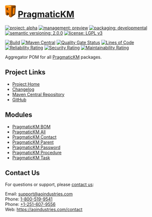 # [<img src="ao-logo.png" alt="AO Logo" width="35" height="40">](https://github.com/ao-apps) [PragmaticKM](https://github.com/ao-apps/pragmatickm)

[![project: alpha](https://pragmatickm.com/ao-badges/project-alpha.svg)](https://aoindustries.com/life-cycle#project-alpha)
[![management: preview](https://pragmatickm.com/ao-badges/management-preview.svg)](https://aoindustries.com/life-cycle#management-preview)
[![packaging: developmental](https://pragmatickm.com/ao-badges/packaging-developmental.svg)](https://aoindustries.com/life-cycle#packaging-developmental)  
[![semantic versioning: 2.0.0](https://pragmatickm.com/ao-badges/semver-2.0.0.svg)](http://semver.org/spec/v2.0.0.html)
[![license: LGPL v3](https://pragmatickm.com/ao-badges/license-lgpl-3.0.svg)](https://www.gnu.org/licenses/lgpl-3.0)

[![Build](https://github.com/ao-apps/pragmatickm/workflows/Build/badge.svg?branch=master)](https://github.com/ao-apps/pragmatickm/actions?query=workflow%3ABuild)
[![Maven Central](https://maven-badges.herokuapp.com/maven-central/com.pragmatickm/pragmatickm/badge.svg)](https://maven-badges.herokuapp.com/maven-central/com.pragmatickm/pragmatickm)
[![Quality Gate Status](https://sonarcloud.io/api/project_badges/measure?branch=master&project=com.pragmatickm%3Apragmatickm&metric=alert_status)](https://sonarcloud.io/dashboard?branch=master&id=com.pragmatickm%3Apragmatickm)
[![Lines of Code](https://sonarcloud.io/api/project_badges/measure?branch=master&project=com.pragmatickm%3Apragmatickm&metric=ncloc)](https://sonarcloud.io/component_measures?branch=master&id=com.pragmatickm%3Apragmatickm&metric=ncloc)  
[![Reliability Rating](https://sonarcloud.io/api/project_badges/measure?branch=master&project=com.pragmatickm%3Apragmatickm&metric=reliability_rating)](https://sonarcloud.io/component_measures?branch=master&id=com.pragmatickm%3Apragmatickm&metric=Reliability)
[![Security Rating](https://sonarcloud.io/api/project_badges/measure?branch=master&project=com.pragmatickm%3Apragmatickm&metric=security_rating)](https://sonarcloud.io/component_measures?branch=master&id=com.pragmatickm%3Apragmatickm&metric=Security)
[![Maintainability Rating](https://sonarcloud.io/api/project_badges/measure?branch=master&project=com.pragmatickm%3Apragmatickm&metric=sqale_rating)](https://sonarcloud.io/component_measures?branch=master&id=com.pragmatickm%3Apragmatickm&metric=Maintainability)

Aggregator POM for all [PragmaticKM](https://github.com/ao-apps/pragmatickm) packages.

## Project Links
* [Project Home](https://pragmatickm.com/)
* [Changelog](https://pragmatickm.com/changelog)
* [Maven Central Repository](https://central.sonatype.com/search?namespace=com.pragmatickm&q=a%3Apragmatickm)
* [GitHub](https://github.com/ao-apps/pragmatickm)

## Modules
* [PragmaticKM BOM](https://github.com/ao-apps/pragmatickm-bom)
* [PragmaticKM All](https://github.com/ao-apps/pragmatickm-all)
* [PragmaticKM Contact](https://github.com/ao-apps/pragmatickm-contact)
* [PragmaticKM Parent](https://github.com/ao-apps/pragmatickm-parent)
* [PragmaticKM Password](https://github.com/ao-apps/pragmatickm-password)
* [PragmaticKM Procedure](https://github.com/ao-apps/pragmatickm-procedure)
* [PragmaticKM Task](https://github.com/ao-apps/pragmatickm-task)

## Contact Us
For questions or support, please [contact us](https://aoindustries.com/contact):

Email: [support@aoindustries.com](mailto:support@aoindustries.com)  
Phone: [1-800-519-9541](tel:1-800-519-9541)  
Phone: [+1-251-607-9556](tel:+1-251-607-9556)  
Web: https://aoindustries.com/contact
